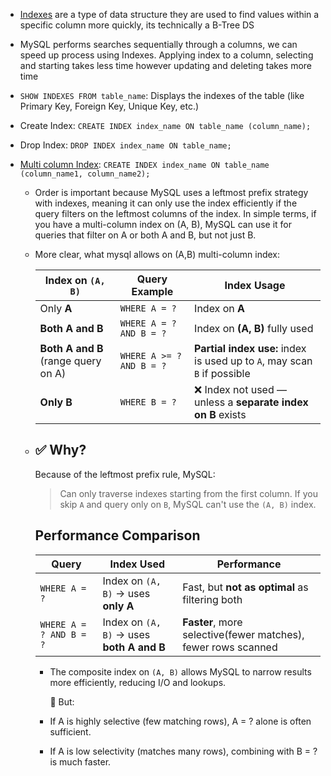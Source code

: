 - [Indexes](https://youtu.be/5OdVJbNCSso?si=HQCM02zwXH-nv4FU&t=7487) are a type of data structure they are used to find values within a specific column more quickly, its technically a B-Tree DS

- MySQL performs searches sequentially through a columns, we can speed up process using Indexes. 
Applying index to a column, selecting and starting takes less time however updating and deleting takes more time

- ```SHOW INDEXES FROM table_name```: Displays the indexes of the table (like Primary Key, Foreign Key, Unique Key, etc.)
- Create Index: ```CREATE INDEX index_name ON table_name (column_name);```

- Drop Index: ```DROP INDEX index_name ON table_name;```

- [Multi column Index](https://youtu.be/5OdVJbNCSso?si=PojNvrMJ_48ncHmM&t=7717): ```CREATE INDEX index_name ON table_name (column_name1, column_name2);```

    - Order is important because MySQL uses a leftmost prefix strategy with indexes, meaning it can only use the index efficiently if the query filters on the leftmost columns of the index. In simple terms, if you have a multi-column index on (A, B), MySQL can use it for queries that filter on A or both A and B, but not just B.  
    - More clear, what mysql allows on (A,B) multi-column index:

        | Index on `(A, B)`                   | Query Example            | Index Usage                                                              |
        | ----------------------------------- | ------------------------ | ------------------------------------------------------------------------ |
        | Only **A**                          | `WHERE A = ?`            | Index on **A**                                                           |
        | **Both A and B**                    | `WHERE A = ? AND B = ?`  | Index on **(A, B)** fully used                                           |
        | **Both A and B** (range query on A) | `WHERE A >= ? AND B = ?` | **Partial index use:** index is used up to `A`, may scan `B` if possible |
        | **Only B**                          | `WHERE B = ?`            | ❌ Index not used — unless a **separate index on B** exists               |

    - ## ✅ Why?
        Because of the leftmost prefix rule, MySQL:
        > Can only traverse indexes starting from the first column.
        If you skip `A` and query only on `B`, MySQL can't use the `(A, B)` index.
        
        ## Performance Comparison
        | Query                   | Index Used                                | Performance                                    |
        | ----------------------- | ----------------------------------------- | ---------------------------------------------- |
        | `WHERE A = ?`           | Index on `(A, B)` → uses **only A**       | Fast, but **not as optimal** as filtering both |
        | `WHERE A = ? AND B = ?` | Index on `(A, B)` → uses **both A and B** | **Faster**, more selective(fewer matches), fewer rows scanned |
        - The composite index on `(A, B)` allows MySQL to narrow results more efficiently, reducing I/O and lookups.

            🚨 But: 
      - If A is highly selective (few matching rows), A = ? alone is often sufficient.

      - If A is low selectivity (matches many rows), combining with B = ? is much faster.


